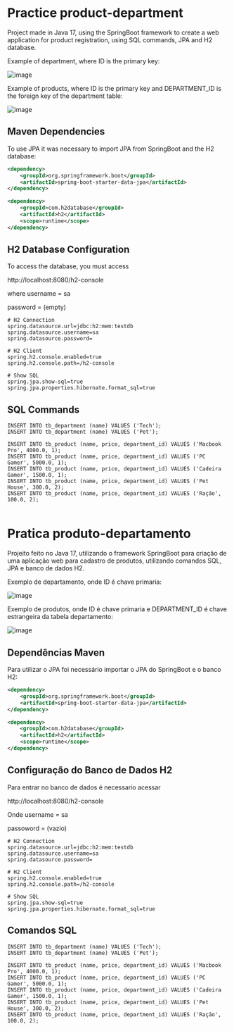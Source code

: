 # Practice product-department

Project made in Java 17, using the SpringBoot framework to create a web application for product registration, using SQL commands, JPA and H2 database.

Example of department, where ID is the primary key:

![image](https://user-images.githubusercontent.com/106408316/236623572-bc1f75c7-e91d-449b-8853-87141513145c.png)

Example of products, where ID is the primary key and DEPARTMENT_ID is the foreign key of the department table:

![image](https://user-images.githubusercontent.com/106408316/236623689-bf052bc0-fc07-4d7c-8fbf-c29a2212a01f.png)

## Maven Dependencies

To use JPA it was necessary to import JPA from SpringBoot and the H2 database:

```xml
<dependency>
	<groupId>org.springframework.boot</groupId>
	<artifactId>spring-boot-starter-data-jpa</artifactId>
</dependency>

<dependency>
	<groupId>com.h2database</groupId>
	<artifactId>h2</artifactId>
	<scope>runtime</scope>
</dependency>
```

## H2 Database Configuration

To access the database, you must access

http://localhost:8080/h2-console

where username = sa

password = (empty)

```
# H2 Connection
spring.datasource.url=jdbc:h2:mem:testdb
spring.datasource.username=sa
spring.datasource.password=

# H2 Client
spring.h2.console.enabled=true
spring.h2.console.path=/h2-console

# Show SQL
spring.jpa.show-sql=true
spring.jpa.properties.hibernate.format_sql=true
```

## SQL Commands


```
INSERT INTO tb_department (name) VALUES ('Tech');
INSERT INTO tb_department (name) VALUES ('Pet');

INSERT INTO tb_product (name, price, department_id) VALUES ('Macbook Pro', 4000.0, 1);
INSERT INTO tb_product (name, price, department_id) VALUES ('PC Gamer', 5000.0, 1);
INSERT INTO tb_product (name, price, department_id) VALUES ('Cadeira Gamer', 1500.0, 1);
INSERT INTO tb_product (name, price, department_id) VALUES ('Pet House', 300.0, 2);
INSERT INTO tb_product (name, price, department_id) VALUES ('Ração', 100.0, 2);


```




# Pratica produto-departamento
Projeito feito no Java 17, utilizando o framework SpringBoot para criação de uma aplicação web para cadastro de produtos, utilizando comandos SQL, JPA e banco de dados H2.

Exemplo de departamento, onde ID é chave primaria:

![image](https://user-images.githubusercontent.com/106408316/236623572-bc1f75c7-e91d-449b-8853-87141513145c.png)


Exemplo de produtos, onde ID é chave primaria e DEPARTMENT_ID é chave estrangeira da tabela departamento:

![image](https://user-images.githubusercontent.com/106408316/236623689-bf052bc0-fc07-4d7c-8fbf-c29a2212a01f.png)



## Dependências Maven

Para utilizar o JPA foi necessário importar o JPA do SpringBoot e o banco H2:

```xml
<dependency>
	<groupId>org.springframework.boot</groupId>
	<artifactId>spring-boot-starter-data-jpa</artifactId>
</dependency>

<dependency>
	<groupId>com.h2database</groupId>
	<artifactId>h2</artifactId>
	<scope>runtime</scope>
</dependency>
```

## Configuração do Banco de Dados H2

Para entrar no banco de dados é necessario acessar

http://localhost:8080/h2-console

Onde username = sa

passoword = (vazio)

```
# H2 Connection
spring.datasource.url=jdbc:h2:mem:testdb
spring.datasource.username=sa
spring.datasource.password=

# H2 Client
spring.h2.console.enabled=true
spring.h2.console.path=/h2-console

# Show SQL
spring.jpa.show-sql=true
spring.jpa.properties.hibernate.format_sql=true
```

## Comandos SQL

```
INSERT INTO tb_department (name) VALUES ('Tech');
INSERT INTO tb_department (name) VALUES ('Pet');

INSERT INTO tb_product (name, price, department_id) VALUES ('Macbook Pro', 4000.0, 1);
INSERT INTO tb_product (name, price, department_id) VALUES ('PC Gamer', 5000.0, 1);
INSERT INTO tb_product (name, price, department_id) VALUES ('Cadeira Gamer', 1500.0, 1);
INSERT INTO tb_product (name, price, department_id) VALUES ('Pet House', 300.0, 2);
INSERT INTO tb_product (name, price, department_id) VALUES ('Ração', 100.0, 2);


```
